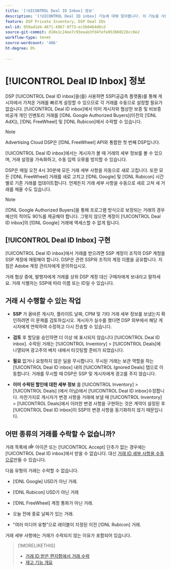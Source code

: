 ```yaml
---
title: '[!UICONTROL Deal ID Inbox] 정보'
description: '[!UICONTROL Deal ID inbox] 기능에 대해 알아봅니다. 이 기능을 사용하면 이미 게시자 [!DNL Google Authorized Buyers], [!DNL FreeWheel], and [!DNL Rubicon]에서 협상한 비공개 거래를 허용할 수 있습니다.'
feature: DSP Private Inventory, DSP Deal IDs
exl-id: 959ad1d4-4671-4967-9f73-ec5b0464d0cd
source-git-commit: d10e1c24ee7c93eaab3fd4fefe853860226cc8e2
workflow-type: tm+mt
source-wordcount: '486'
ht-degree: 0%

---
```


# [!UICONTROL Deal ID Inbox] 정보

DSP [!UICONTROL Deal ID inbox]을(를) 사용하면 SSP(공급측 플랫폼)를 통해 게시자에서 가져온 거래를 빠르게 설정할 수 있으므로 각 거래를 수동으로 설정할 필요가 없습니다. [!UICONTROL Deal ID inbox]에서 이미 게시자와 협상한 보증 및 비보증 비공개 개인 인벤토리 거래를 [!DNL Google Authorized Buyers](이전의 [!DNL AdX]), [!DNL FreeWheel] 및 [!DNL Rubicon]에서 수락할 수 있습니다.

>[!NOTE]
>
>Advertising Cloud DSP은 [!DNL FreeWheel] API와 통합한 첫 번째 DSP입니다.

[!UICONTROL Deal ID inbox]에서는 게시자가 볼 때 거래의 세부 정보를 볼 수 있으며, 거래 설정을 가속화하고, 수동 입력 오류를 방지할 수 있습니다.

DSP은 매일 오전 4시 30분에 모든 거래 세부 사항을 자동으로 새로 고칩니다. 또한 모든 [!DNL FreeWheel] 거래를 새로 고치고 [!DNL Google] 및 [!DNL Rubicon] 시간별로 기존 거래를 업데이트합니다. 언제든지 거래 세부 사항을 수동으로 새로 고쳐 새 거래를 채울 수도 있습니다.

<!-- MC: I'm not sure where I got the following. Is this currently true? -->
>[!NOTE]
>
>[!DNL Google Authorized Buyers]을 통해 프로그램 방식으로 보장되는 거래의 경우 예산의 적어도 90%를 제공해야 합니다. 그렇지 않으면 계정이 [!UICONTROL Deal ID inbox]의 [!DNL Google] 거래에 액세스할 수 없게 됩니다.

## [!UICONTROL Deal ID Inbox] 구현

[!UICONTROL Deal ID inbox]에서 거래를 받으려면 SSP 계정이 조직의 DSP 계정을 SSP 계정에 매핑해야 합니다. DSP은 관련 SSP와 조직의 계정 이름을 공유합니다. 지침은 Adobe 계정 관리자에게 문의하십시오.

거래 협상 중에, 발행자에게 거래를 상위 DSP 계정 대신 구매자에게 보내라고 말하세요. 거래 식별자는 SSP에 따라 이름 또는 ID일 수 있습니다.

## 거래 시 수행할 수 있는 작업

* **SSP** 가 올바른 게시자, 플라이트 날짜, CPM 및 기타 거래 세부 정보를 보냈는지 확인하려면 이 문제를 검토하십시오. 게시자가 실수를 했다면 DSP 외부에서 해당 게시자에게 연락하여 수정하고 다시 전송할 수 있습니다.

* **검토** 후 할당을 승인하면 더 이상 에 표시되지 않습니다 [!UICONTROL Deal ID inbox]. 수락된 거래는 [!UICONTROL Inventory] > [!UICONTROL Deals]에 나열되며 광고주의 배치 내에서 타깃팅할 준비가 되었습니다.

* **필요** 없거나 요청하지 않은 딜을 무시합니다. 무시된 거래는 보관 역할을 하는 [!UICONTROL Deal ID inbox] 내의 [!UICONTROL Ignored Deals] 탭으로 이동합니다. 거래를 무시할 때 DSP은 SSP 및 게시자에게 경고를 주지 않습니다.

* **이미 수락된 할인에 대한 세부 정보** 를  [!UICONTROL Inventory] >  [!UICONTROL Deals] (에서 아님)에서  [!UICONTROL Deal ID inbox]수정합니다. 마찬가지로 게시자가 변경 사항을 거래에 보낼 때 [!UICONTROL Inventory] > [!UICONTROL Deals]에서 이러한 변경 사항을 구현하는 것은 계약이 설정된 후 [!UICONTROL Deal ID inbox]이 SSP의 변경 사항을 동기화하지 않기 때문입니다.

## 어떤 종류의 거래를 수락할 수 없습니까?

거래 목록에 ![Accept](/help/dsp/assets/accept.png) 아이콘 또는 [!UICONTROL Accept] 단추가 없는 경우에는 [!UICONTROL Deal ID inbox]에서 받을 수 없습니다. 대신 [거래 ID 세부 사항을 수동으로](/help/dsp/inventory/deal-id-create.md)만들 수 있습니다.

다음 유형의 거래는 수락할 수 없습니다.

* [!DNL Google] USD가 아닌 거래.

* [!DNL Rubicon] USD가 아닌 거래

* [!DNL FreeWheel] 계정 통화가 아닌 거래.

* 오늘 전에 종료 날짜가 있는 거래.

* &quot;여러 미디어 유형&quot;으로 레이블이 지정된 이전 [!DNL Rubicon] 거래.

거래 세부 사항에는 거래가 수락되지 않는 이유가 포함되어 있습니다.

>[!MORELIKETHIS]
>
>* [거래 ID 받은 편지함에서 거래 수락](deal-id-inbox-accept.md)
>* [재고 기능 개요](inventory-overview.md)

